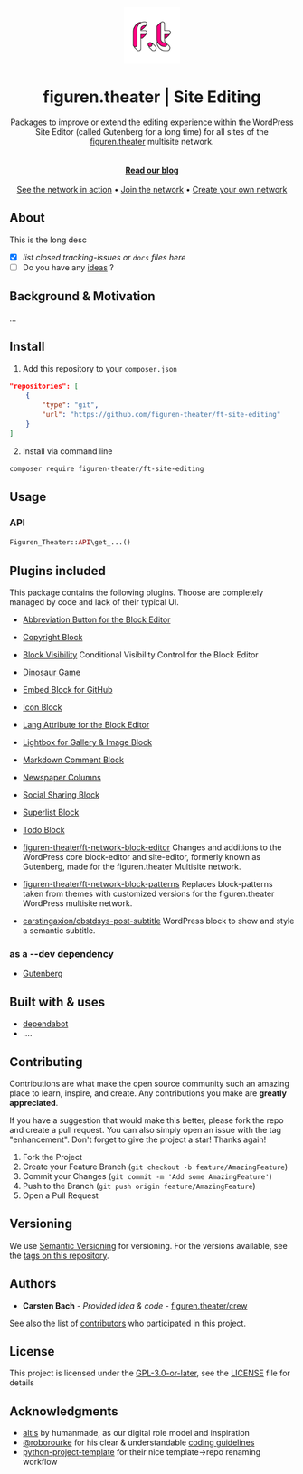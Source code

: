 <!-- PROJECT LOGO -->
<br />
<div align="center">
  <a href="https://github.com/figuren-theater/ft-site-editing">
    <img src="https://raw.githubusercontent.com/figuren-theater/logos/main/favicon.png" alt="figuren.theater Logo" width="100" height="100">
  </a>

  <h1 align="center">figuren.theater | Site Editing</h1>

  <p align="center">
    Packages to improve or extend the editing experience within the WordPress Site Editor (called Gutenberg for a long time) for all sites of the <a href="https://figuren.theater">figuren.theater</a> multisite network.
    <br /><br /><br />
    <a href="https://meta.figuren.theater/blog"><strong>Read our blog</strong></a>
    <br />
    <br />
    <a href="https://figuren.theater">See the network in action</a>
    •
    <a href="https://mein.figuren.theater">Join the network</a>
    •
    <a href="https://websites.fuer.figuren.theater">Create your own network</a>
  </p>
</div>

## About 


This is the long desc

* [x] *list closed tracking-issues or `docs` files here*
* [ ] Do you have any [ideas](/issues/new) ?

## Background & Motivation

...

## Install

1. Add this repository to your `composer.json`
```json
"repositories": [
    {
        "type": "git",
        "url": "https://github.com/figuren-theater/ft-site-editing"
    }
]
```

2. Install via command line
```sh
composer require figuren-theater/ft-site-editing
```

## Usage

### API

```php
Figuren_Theater::API\get_...()
```

## Plugins included

This package contains the following plugins. 
Thoose are completely managed by code and lack of their typical UI.

* [Abbreviation Button for the Block Editor](https://wordpress.org/plugins/abbreviation-button-for-the-block-editor/#developers)
* [Copyright Block](https://wordpress.org/plugins/copyright-block/#developers)
* [Block Visibility](https://wordpress.org/plugins/block-visibility/#developers)
    Conditional Visibility Control for the Block Editor
* [Dinosaur Game](https://wordpress.org/plugins/dinosaur-game/#developers)
* [Embed Block for GitHub](https://wordpress.org/plugins/embed-block-for-github/#developers)
* [Icon Block](https://wordpress.org/plugins/icon-block/#developers)
* [Lang Attribute for the Block Editor](https://wordpress.org/plugins/lang-attribute/#developers)
* [Lightbox for Gallery & Image Block](https://wordpress.org/plugins/gallery-block-lightbox/#developers)
* [Markdown Comment Block](https://wordpress.org/plugins/markdown-comment-block/#developers)
* [Newspaper Columns](https://wordpress.org/plugins/newspaper-columns/#developers)
* [Social Sharing Block](https://wordpress.org/plugins/social-sharing-block/#developers)
* [Superlist Block](https://wordpress.org/plugins/superlist-block/#developers)
* [Todo Block](https://wordpress.org/plugins/todo-block/#developers)

* [figuren-theater/ft-network-block-editor](https://github.com/figuren-theater/ft-network-block-editor)
    Changes and additions to the WordPress core block-editor and site-editor, formerly known as Gutenberg, made for the figuren.theater Multisite network.
* [figuren-theater/ft-network-block-patterns](https://github.com/figuren-theater/ft-network-block-patterns)
    Replaces block-patterns taken from themes with customized versions for the figuren.theater WordPress multisite network.
* [carstingaxion/cbstdsys-post-subtitle](https://github.com/carstingaxion/cbstdsys-post-subtitle)
    WordPress block to show and style a semantic subtitle. 


### as a --dev dependency

* [Gutenberg](https://wordpress.org/plugins/gutenberg/#developers)



## Built with & uses

  - [dependabot](/.github/dependabot.yml)
  - ....

## Contributing

Contributions are what make the open source community such an amazing place to learn, inspire, and create. Any contributions you make are **greatly appreciated**.

If you have a suggestion that would make this better, please fork the repo and create a pull request. You can also simply open an issue with the tag "enhancement".
Don't forget to give the project a star! Thanks again!

1. Fork the Project
2. Create your Feature Branch (`git checkout -b feature/AmazingFeature`)
3. Commit your Changes (`git commit -m 'Add some AmazingFeature'`)
4. Push to the Branch (`git push origin feature/AmazingFeature`)
5. Open a Pull Request


## Versioning

We use [Semantic Versioning](http://semver.org/) for versioning. For the versions
available, see the [tags on this repository](/tags).

## Authors

  - **Carsten Bach** - *Provided idea & code* - [figuren.theater/crew](https://figuren.theater/crew/)

See also the list of [contributors](/contributors)
who participated in this project.

## License

This project is licensed under the [GPL-3.0-or-later](LICENSE.md), see the [LICENSE](LICENSE) file for
details

## Acknowledgments

  - [altis](https://github.com/search?q=org%3Ahumanmade+altis) by humanmade, as our digital role model and inspiration
  - [@roborourke](https://github.com/roborourke) for his clear & understandable [coding guidelines](https://docs.altis-dxp.com/guides/code-review/standards/)
  - [python-project-template](https://github.com/rochacbruno/python-project-template) for their nice template->repo renaming workflow

